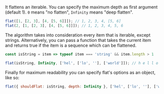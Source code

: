 It flattens an iterable. You can specify the maximum depth as first argument (default 1). ```0``` means "no flatten", ```Infinity``` means "deep flatten".
```js
flat([1, [2, 3], [4, [5, 6]]]); // 1, 2, 3, 4, [5, 6]
flat(2, [1, [2, 3], [4, [5, 6]]]); // 1, 2, 3, 4, 5, 6
```
The algorithm takes into consideration every item that is iterable, except strings.
Alternatively, you can pass a function that takes the current item and returns true if the item is a sequence which can be flattened.
```js
const isString = item => typeof item === 'string' && item.length > 1

flat(isString, Infinity, ['hel', ['lo', ''], ['world']]); // h e l l o w o r l d
```

Finally for maximum readability you can specify flat's options as an object, like so:
```js
flat({ shouldFlat: isString, depth: Infinity }, ['hel', ['lo', ''], ['world']]); // h e l l o w o r l d
```
